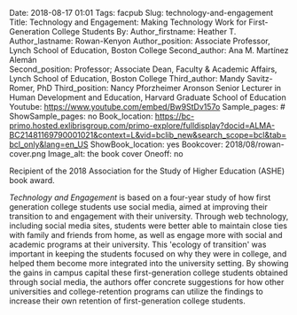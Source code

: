 Date: 2018-08-17 01:01
Tags: facpub
Slug: technology-and-engagement
Title: Technology and Engagement: Making Technology Work for First-Generation College Students
By:
Author_firstname: Heather T.
Author_lastname: Rowan-Kenyon
Author_position: Associate Professor, Lynch School of Education, Boston College
Second_author: Ana M. Martínez Alemán  
Second_position: Professor; Associate Dean, Faculty & Academic Affairs, Lynch School of Education, Boston College
Third_author: Mandy Savitz-Romer, PhD
Third_position: Nancy Pforzheimer Aronson Senior Lecturer in Human Development and Education, Harvard Graduate School of Education
Youtube: https://www.youtube.com/embed/Bw9StDv157o
Sample_pages: #
ShowSample_pages: no
Book_location: https://bc-primo.hosted.exlibrisgroup.com/primo-explore/fulldisplay?docid=ALMA-BC21481169790001021&context=L&vid=bclib_new&search_scope=bcl&tab=bcl_only&lang=en_US
ShowBook_location: yes
Bookcover: 2018/08/rowan-cover.png
Image_alt: the book cover 
Oneoff: no

<p>Recipient of the 2018 Association for the Study of Higher Education (ASHE) book award.</p>

<em>Technology and Engagement</em> is based on a four-year study of how first generation college students use social media, aimed at improving their transition to and engagement with their university. Through web technology, including social media sites, students were better able to maintain close ties with family and friends from home, as well as engage more with social and academic programs at their university. This 'ecology of transition' was important in keeping the students focused on why they were in college, and helped them become more integrated into the university setting. By showing the gains in campus capital these first-generation college students obtained through social media, the authors offer concrete suggestions for how other universities and college-retention programs can utilize the findings to increase their own retention of first-generation college students.